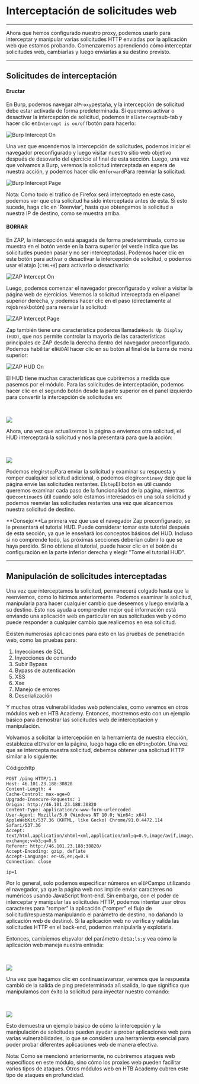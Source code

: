 # Interceptación de solicitudes web

---

Ahora que hemos configurado nuestro proxy, podemos usarlo para interceptar y manipular varias solicitudes HTTP enviadas por la aplicación web que estamos probando. Comenzaremos aprendiendo cómo interceptar solicitudes web, cambiarlas y luego enviarlas a su destino previsto.

---

## Solicitudes de interceptación

#### Eructar

En Burp, podemos navegar al`Proxy`pestaña, y la intercepción de solicitud debe estar activada de forma predeterminada. Si queremos activar o desactivar la intercepción de solicitud, podemos ir al`Intercept`sub-tab y hacer clic en`Intercept is on/off`botón para hacerlo:

![Burp Intercept On](https://academy.hackthebox.com/storage/modules/110/burp_intercept_htb_on.jpg)

Una vez que encendemos la intercepción de solicitudes, podemos iniciar el navegador preconfigurado y luego visitar nuestro sitio web objetivo después de desovarlo del ejercicio al final de esta sección. Luego, una vez que volvamos a Burp, veremos la solicitud interceptada en espera de nuestra acción, y podemos hacer clic en`forward`Para reenviar la solicitud:

![Burp Intercept Page](https://academy.hackthebox.com/storage/modules/110/burp_intercept_page.jpg)

Nota: Como todo el tráfico de Firefox será interceptado en este caso, podemos ver que otra solicitud ha sido interceptada antes de esta. Si esto sucede, haga clic en 'Reenviar', hasta que obtengamos la solicitud a nuestra IP de destino, como se muestra arriba.

#### BORRAR

En ZAP, la intercepción está apagada de forma predeterminada, como se muestra en el botón verde en la barra superior (el verde indica que las solicitudes pueden pasar y no ser interceptadas). Podemos hacer clic en este botón para activar o desactivar la intercepción de solicitud, o podemos usar el atajo [`CTRL+B`] para activarlo o desactivarlo:

![ZAP Intercept On](https://academy.hackthebox.com/storage/modules/110/zap_intercept_htb_on.jpg)

Luego, podemos comenzar el navegador preconfigurado y volver a visitar la página web de ejercicios. Veremos la solicitud interceptada en el panel superior derecha, y podemos hacer clic en el paso (directamente al rojo`break`botón) para reenviar la solicitud:

![ZAP Intercept Page](https://academy.hackthebox.com/storage/modules/110/zap_intercept_page.jpg)

Zap también tiene una característica poderosa llamada`Heads Up Display (HUD)`, que nos permite controlar la mayoría de las características principales de ZAP desde la derecha dentro del navegador preconfigurado. Podemos habilitar el`HUD`Al hacer clic en su botón al final de la barra de menú superior:

![ZAP HUD On](https://academy.hackthebox.com/storage/modules/110/zap_enable_HUD.jpg)

El HUD tiene muchas características que cubriremos a medida que pasemos por el módulo. Para las solicitudes de interceptación, podemos hacer clic en el segundo botón desde la parte superior en el panel izquierdo para convertir la intercepción de solicitudes en:

   

![](https://academy.hackthebox.com/storage/modules/110/zap_hud_break.jpg)

Ahora, una vez que actualizemos la página o enviemos otra solicitud, el HUD interceptará la solicitud y nos la presentará para que la acción:

   

![](https://academy.hackthebox.com/storage/modules/110/zap_hud_break_request.jpg)

Podemos elegir`step`Para enviar la solicitud y examinar su respuesta y romper cualquier solicitud adicional, o podemos elegir`continue`y deje que la página envíe las solicitudes restantes. El`step`El botón es útil cuando queremos examinar cada paso de la funcionalidad de la página, mientras que`continue`es útil cuando solo estamos interesados ​​en una sola solicitud y podemos reenviar las solicitudes restantes una vez que alcancemos nuestra solicitud de destino.

**Consejo:**La primera vez que use el navegador Zap preconfigurado, se le presentará el tutorial HUD. Puede considerar tomar este tutorial después de esta sección, ya que le enseñará los conceptos básicos del HUD. Incluso si no comprende todo, las próximas secciones deberían cubrir lo que se haya perdido. Si no obtiene el tutorial, puede hacer clic en el botón de configuración en la parte inferior derecha y elegir "Tome el tutorial HUD".

---

## Manipulación de solicitudes interceptadas

Una vez que interceptamos la solicitud, permanecerá colgado hasta que la reenviemos, como lo hicimos anteriormente. Podemos examinar la solicitud, manipularla para hacer cualquier cambio que deseemos y luego enviarla a su destino. Esto nos ayuda a comprender mejor qué información está enviando una aplicación web en particular en sus solicitudes web y cómo puede responder a cualquier cambio que realicemos en esa solicitud.

Existen numerosas aplicaciones para esto en las pruebas de penetración web, como las pruebas para:

1. Inyecciones de SQL
2. Inyecciones de comando
3. Subir Bypass
4. Bypass de autenticación
5. XSS
6. Xxe
7. Manejo de errores
8. Deserialización

Y muchas otras vulnerabilidades web potenciales, como veremos en otros módulos web en HTB Academy. Entonces, mostremos esto con un ejemplo básico para demostrar las solicitudes web de interceptación y manipulación.

Volvamos a solicitar la intercepción en la herramienta de nuestra elección, establezca el`IP`valor en la página, luego haga clic en el`Ping`botón. Una vez que se intercepta nuestra solicitud, debemos obtener una solicitud HTTP similar a lo siguiente:

Código:http

```http
POST /ping HTTP/1.1
Host: 46.101.23.188:30820
Content-Length: 4
Cache-Control: max-age=0
Upgrade-Insecure-Requests: 1
Origin: http://46.101.23.188:30820
Content-Type: application/x-www-form-urlencoded
User-Agent: Mozilla/5.0 (Windows NT 10.0; Win64; x64) AppleWebKit/537.36 (KHTML, like Gecko) Chrome/91.0.4472.114 Safari/537.36
Accept: text/html,application/xhtml+xml,application/xml;q=0.9,image/avif,image/webp,image/apng,*/*;q=0.8,application/signed-exchange;v=b3;q=0.9
Referer: http://46.101.23.188:30820/
Accept-Encoding: gzip, deflate
Accept-Language: en-US,en;q=0.9
Connection: close

ip=1
```

Por lo general, solo podemos especificar números en el`IP`Campo utilizando el navegador, ya que la página web nos impide enviar caracteres no numéricos usando JavaScript front-end. Sin embargo, con el poder de interceptar y manipular las solicitudes HTTP, podemos intentar usar otros caracteres para "romper" la aplicación ("romper" el flujo de solicitud/respuesta manipulando el parámetro de destino, no dañando la aplicación web de destino). Si la aplicación web no verifica y valida las solicitudes HTTP en el back-end, podemos manipularla y explotarla.

Entonces, cambiemos el`ip`valor del parámetro de`1`a`;ls;`y vea cómo la aplicación web maneja nuestra entrada:

   

![](https://academy.hackthebox.com/storage/modules/110/ping_manipulate_request.jpg)

Una vez que hagamos clic en continuar/avanzar, veremos que la respuesta cambió de la salida de ping predeterminada al`ls`salida, lo que significa que manipulamos con éxito la solicitud para inyectar nuestro comando:

   

![](https://academy.hackthebox.com/storage/modules/110/ping_inject.jpg)

Esto demuestra un ejemplo básico de cómo la intercepción y la manipulación de solicitudes pueden ayudar a probar aplicaciones web para varias vulnerabilidades, lo que se considera una herramienta esencial para poder probar diferentes aplicaciones web de manera efectiva.

Nota: Como se mencionó anteriormente, no cubriremos ataques web específicos en este módulo, sino cómo los proxies web pueden facilitar varios tipos de ataques. Otros módulos web en HTB Academy cubren este tipo de ataques en profundidad.